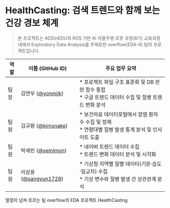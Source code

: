 # HealthCasting: 검색 트렌드와 함께 보는 건강 경보 체계

> 본 프로젝트는 ADDinEDU의 ROS 기반 AI 자율주행 로봇 과정(8기) 교육과정 내에서 Exploratory Data Analysis를 주제로한 overflow(EDA-4) 팀의 프로젝트입니다.

| 역할 | 이름 (GitHub ID) | 주요 업무 요약 |
|------|------------------|----------------------------------------------------------|
| 팀장 | 김연우 ([@yonmilk](https://github.com/yonmilk)) | * 프로젝트 파일 구조 표준화 및 DB 관련 함수 통합<br>* 구글 트렌드 데이터 수집 및 질병 트렌드 변화 분석 |
| 팀원 | 김규환 ([@kimsnake](https://github.com/kimsnake)) | * 보건의료 데이터포털에서 장염 환자 수 수집 및 정제<br>* 연령대별 질병 발생 통계 분석 및 인사이트 도출 |
| 팀원 | 박세린 ([@selnimon](https://github.com/selnimon)) | * 네이버 트렌드 데이터 수집<br>* 트렌드 변화 데이터 분석 및 시각화 |
| 팀원 | 이상윤 ([@sangyun1729](https://github.com/sangyun1729)) | * 기상청 지역별 일별 데이터(기온·습도·일교차)  수집<br>* 기상 변수와 질병 발생 간 상관관계 분석 |

열정이 넘쳐 흐르는 팀 overflow의 EDA 프로젝트 HealthCasting
